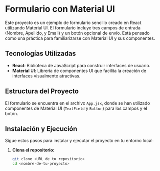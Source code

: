 # Formulario con Material UI 

Este proyecto es un ejemplo de formulario sencillo creado en React utilizando Material UI. El formulario incluye tres campos de entrada (Nombre, Apellido, y Email) y un botón opcional de envío. Está pensado como una práctica para familiarizarse con Material UI y sus componentes.

## Tecnologías Utilizadas 

- **React**: Biblioteca de JavaScript para construir interfaces de usuario.
- **Material UI**: Librería de componentes UI que facilita la creación de interfaces visualmente atractivas.



## Estructura del Proyecto

El formulario se encuentra en el archivo `App.jsx`, donde se han utilizado componentes de Material UI (`TextField` y `Button`) para los campos y el botón.

## Instalación y Ejecución

Sigue estos pasos para instalar y ejecutar el proyecto en tu entorno local:

1. **Clona el repositorio:**

   ```bash
   git clone <URL de tu repositorio>
   cd <nombre-de-tu-proyecto>
